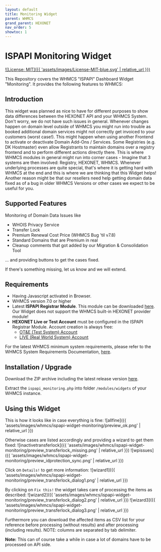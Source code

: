```yaml
---
layout: default
title: Monitoring Widget
parent: WHMCS
grand_parent: HEXONET
nav_order: 5
showtoc: 1
---
```


# ISPAPI Monitoring Widget

[![License: MIT]({{ 'assets/images/License-MIT-blue.svg' | relative_url }})](//opensource.org/licenses/MIT)

This Repository covers the WHMCS "ISPAPI" Dashboard Widget "Monitoring". It provides the following features to WHMCS:

## Introduction

This widget was planned as nice to have for different purposes to show data differences between the HEXONET API and your WHMCS System. Don't worry, we do not have such issues in general. Whenever changes happen on domain level outside of WHMCS you might run into trouble as booked additional domain services might not correctly get invoiced to your customers (worst case!). This might happen when using another Frontend to activate or deactivate Domain Add-Ons / Services. Some Registries (e.g. DK Hostmaster) even allow Registrants to maintain domains over a registry frontend and to perform different actions directly there. This is where WHMCS modules in general might run into corner cases - Imagine that 3 systems are then involved: Registry, HEXONET, WHMCS. Whenever underlying processes are quite special, that's where it is getting hard with WHMCS at the end and this is where we are thinking that this Widget helps!
Another reason might be that our resellers need help getting domain data fixed as of a bug in older WHMCS Versions or other cases we expect to be useful for you.

## Supported Features

Monitoring of Domain Data Issues like

* WHOIS Privacy Service
* Transfer Lock
* Premium Renewal Cost Price (WHMCS Bug 'til v7.8)
* Standard Domains that are Premium in real
* Cleanup comments that got added by our Migration & Consolidation Tool

... and providing buttons to get the cases fixed.

If there's something missing, let us know and we will extend.

## Requirements

* Having Javascript activated in Browser.
* WHMCS version 7.0 or higher
* Latest **ISPAPI Registrar Module**. This module can be downloaded [here](//github.com/hexonet/whmcs-ispapi-registrar/raw/master/whmcs-ispapi-registrar-latest.zip). Our Widget does not support the WHMCS built-in HEXONET provider module!
* **HEXONET Live or Test Account** must be configured in the ISPAPI Registrar Module. Account creation is always free:
  * [OT&E (Test System) Account](//www.hexonet.net/signup-ote)
  * [LIVE (Real World System) Account](//www.hexonet.net/cart?signup=true)

For the latest WHMCS minimum system requirements, please refer to the WHMCS System Requirements Documentation, [here](//docs.whmcs.com/System_Requirements).

## Installation / Upgrade

Download the ZIP archive including the latest release version [here](//github.com/hexonet/whmcs-ispapi-widget-monitoring/raw/master/whmcs-ispapi-widget-monitoring-latest.zip).

Extract the `ispapi_monitoring.php` into folder `/modules/widgets` of your WHMCS instance.

## Using this Widget

This is how it looks like in case everything is fine:
![allfine]({{ 'assets/images/whmcs/ispapi-widget-monitoring/preview_ok.png' | relative_url }})

Otherwise cases are listed accordingly and providing a wizard to get them fixed:
![inactivetransferlock]({{ 'assets/images/whmcs/ispapi-widget-monitoring/preview_transferlock_missing.png' | relative_url }})
![wpissues]({{ 'assets/images/whmcs/ispapi-widget-monitoring/preview_idprotection_sync.png' | relative_url }})

Click on `Details!` to get more information:
![wizard1]({{ 'assets/images/whmcs/ispapi-widget-monitoring/preview_transferlock_dialog1.png' | relative_url }})

By clicking on `Fix this!` the widget takes care of processing the items as described:
![wizard2]({{ 'assets/images/whmcs/ispapi-widget-monitoring/preview_transferlock_dialog2.png' | relative_url }})
![wizard3]({{ 'assets/images/whmcs/ispapi-widget-monitoring/preview_transferlock_dialog3.png' | relative_url }})

Furthermore you can download the affected items as CSV list for your reference before processing (without results) and after processing (including results).
NOTE: columns are separated by tab delimiter.

**Note:** This can of course take a while in case a lot of domains have to be processed on API side.
